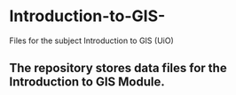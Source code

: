 # Introduction-to-GIS-
Files for the subject Introduction to GIS (UiO)

## The repository stores data files for the Introduction to GIS Module. 
